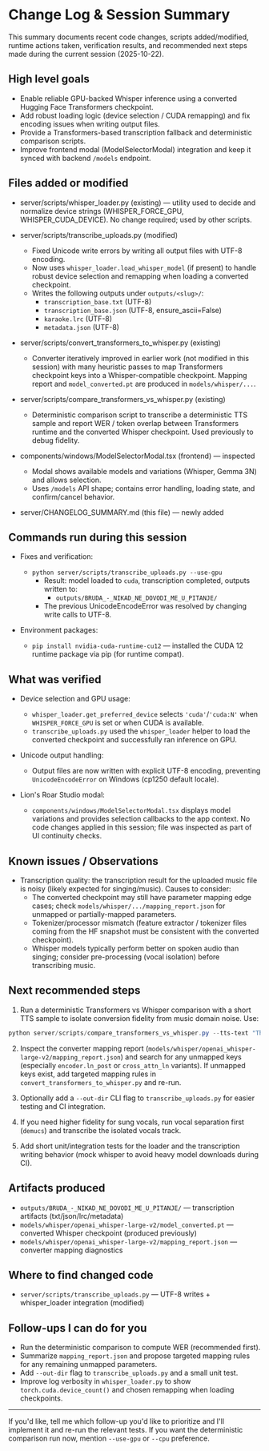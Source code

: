 # Change Log & Session Summary

This summary documents recent code changes, scripts added/modified, runtime actions taken, verification results, and recommended next steps made during the current session (2025-10-22).

## High level goals

- Enable reliable GPU-backed Whisper inference using a converted Hugging Face Transformers checkpoint.
- Add robust loading logic (device selection / CUDA remapping) and fix encoding issues when writing output files.
- Provide a Transformers-based transcription fallback and deterministic comparison scripts.
- Improve frontend modal (ModelSelectorModal) integration and keep it synced with backend `/models` endpoint.

## Files added or modified

- server/scripts/whisper_loader.py (existing) — utility used to decide and normalize device strings (WHISPER_FORCE_GPU, WHISPER_CUDA_DEVICE). No change required; used by other scripts.
- server/scripts/transcribe_uploads.py (modified)
  - Fixed Unicode write errors by writing all output files with UTF-8 encoding.
  - Now uses `whisper_loader.load_whisper_model` (if present) to handle robust device selection and remapping when loading a converted checkpoint.
  - Writes the following outputs under `outputs/<slug>/`:
    - `transcription_base.txt` (UTF-8)
    - `transcription_base.json` (UTF-8, ensure_ascii=False)
    - `karaoke.lrc` (UTF-8)
    - `metadata.json` (UTF-8)

- server/scripts/convert_transformers_to_whisper.py (existing)
  - Converter iteratively improved in earlier work (not modified in this session) with many heuristic passes to map Transformers checkpoint keys into a Whisper-compatible checkpoint. Mapping report and `model_converted.pt` are produced in `models/whisper/...`.

- server/scripts/compare_transformers_vs_whisper.py (existing)
  - Deterministic comparison script to transcribe a deterministic TTS sample and report WER / token overlap between Transformers runtime and the converted Whisper checkpoint. Used previously to debug fidelity.

- components/windows/ModelSelectorModal.tsx (frontend) — inspected
  - Modal shows available models and variations (Whisper, Gemma 3N) and allows selection.
  - Uses `/models` API shape; contains error handling, loading state, and confirm/cancel behavior.

- server/CHANGELOG_SUMMARY.md (this file) — newly added

## Commands run during this session

- Fixes and verification:
  - `python server/scripts/transcribe_uploads.py --use-gpu`
    - Result: model loaded to `cuda`, transcription completed, outputs written to:
      - `outputs/BRUDA_-_NIKAD_NE_DOVODI_ME_U_PITANJE/`
    - The previous UnicodeEncodeError was resolved by changing write calls to UTF-8.

- Environment packages:
  - `pip install nvidia-cuda-runtime-cu12` — installed the CUDA 12 runtime package via pip (for runtime compat).

## What was verified

- Device selection and GPU usage:
  - `whisper_loader.get_preferred_device` selects `'cuda'`/`'cuda:N'` when `WHISPER_FORCE_GPU` is set or when CUDA is available.
  - `transcribe_uploads.py` used the `whisper_loader` helper to load the converted checkpoint and successfully ran inference on GPU.

- Unicode output handling:
  - Output files are now written with explicit UTF-8 encoding, preventing `UnicodeEncodeError` on Windows (cp1250 default locale).

- Lion's Roar Studio modal:
  - `components/windows/ModelSelectorModal.tsx` displays model variations and provides selection callbacks to the app context. No code changes applied in this session; file was inspected as part of UI continuity checks.

## Known issues / Observations

- Transcription quality: the transcription result for the uploaded music file is noisy (likely expected for singing/music). Causes to consider:
  - The converted checkpoint may still have parameter mapping edge cases; check `models/whisper/.../mapping_report.json` for unmapped or partially-mapped parameters.
  - Tokenizer/processor mismatch (feature extractor / tokenizer files coming from the HF snapshot must be consistent with the converted checkpoint).
  - Whisper models typically perform better on spoken audio than singing; consider pre-processing (vocal isolation) before transcribing music.

## Next recommended steps

1. Run a deterministic Transformers vs Whisper comparison with a short TTS sample to isolate conversion fidelity from music domain noise. Use:

```powershell
python server/scripts/compare_transformers_vs_whisper.py --tts-text "The quick brown fox jumps over the lazy dog" --language en --use-gpu
```

2. Inspect the converter mapping report (`models/whisper/openai_whisper-large-v2/mapping_report.json`) and search for any unmapped keys (especially `encoder.ln_post` or `cross_attn_ln` variants). If unmapped keys exist, add targeted mapping rules in `convert_transformers_to_whisper.py` and re-run.

3. Optionally add a `--out-dir` CLI flag to `transcribe_uploads.py` for easier testing and CI integration.

4. If you need higher fidelity for sung vocals, run vocal separation first (`demucs`) and transcribe the isolated vocals track.

5. Add short unit/integration tests for the loader and the transcription writing behavior (mock whisper to avoid heavy model downloads during CI).

## Artifacts produced

- `outputs/BRUDA_-_NIKAD_NE_DOVODI_ME_U_PITANJE/` — transcription artifacts (txt/json/lrc/metadata)
- `models/whisper/openai_whisper-large-v2/model_converted.pt` — converted Whisper checkpoint (produced previously)
- `models/whisper/openai_whisper-large-v2/mapping_report.json` — converter mapping diagnostics

## Where to find changed code

- `server/scripts/transcribe_uploads.py` — UTF-8 writes + whisper_loader integration (modified)

## Follow-ups I can do for you

- Run the deterministic comparison to compute WER (recommended first).
- Summarize `mapping_report.json` and propose targeted mapping rules for any remaining unmapped parameters.
- Add `--out-dir` flag to `transcribe_uploads.py` and a small unit test.
- Improve log verbosity in `whisper_loader.py` to show `torch.cuda.device_count()` and chosen remapping when loading checkpoints.

---

If you'd like, tell me which follow-up you'd like to prioritize and I'll implement it and re-run the relevant tests. If you want the deterministic comparison run now, mention `--use-gpu` or `--cpu` preference.
